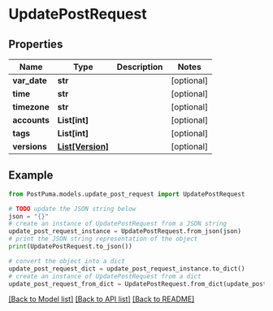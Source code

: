 # UpdatePostRequest


## Properties

Name | Type | Description | Notes
------------ | ------------- | ------------- | -------------
**var_date** | **str** |  | [optional] 
**time** | **str** |  | [optional] 
**timezone** | **str** |  | [optional] 
**accounts** | **List[int]** |  | [optional] 
**tags** | **List[int]** |  | [optional] 
**versions** | [**List[Version]**](Version.md) |  | [optional] 

## Example

```python
from PostPuma.models.update_post_request import UpdatePostRequest

# TODO update the JSON string below
json = "{}"
# create an instance of UpdatePostRequest from a JSON string
update_post_request_instance = UpdatePostRequest.from_json(json)
# print the JSON string representation of the object
print(UpdatePostRequest.to_json())

# convert the object into a dict
update_post_request_dict = update_post_request_instance.to_dict()
# create an instance of UpdatePostRequest from a dict
update_post_request_from_dict = UpdatePostRequest.from_dict(update_post_request_dict)
```
[[Back to Model list]](../README.md#documentation-for-models) [[Back to API list]](../README.md#documentation-for-api-endpoints) [[Back to README]](../README.md)


